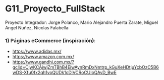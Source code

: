 # G11_Proyecto_FullStack
Proyecto Integrador: Jorge Polanco, Mario Alejandro Puerta Zarate, Miguel Angel Nuñez, Nicolas Falabella

### 1) Páginas eCommerce (inspiración):
* https://www.adidas.mx/
* https://www.amazon.com.mx/
* https://www.gandhi.com.mx/?gclid=CjwKCAjwjZmTBhB4EiwAynRmDxNmtrp_kGuXeHDtjuYcbOzC5B6wDS-Xfu0fx2qh1voQUDk1cDlVCRoCUIoQAvD_BwE
